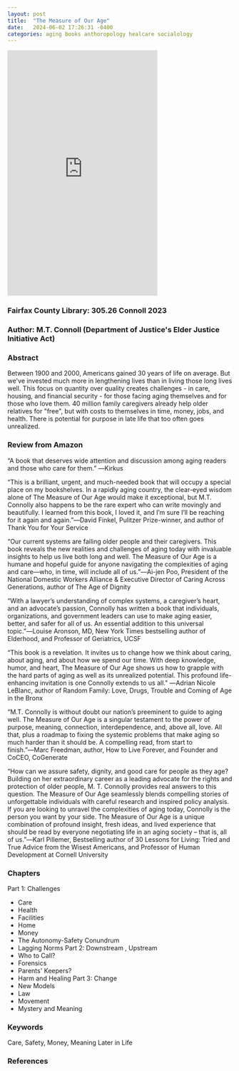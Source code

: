 ```yaml
---
layout: post
title:  "The Measure of Our Age"
date:   2024-06-02 17:26:31 -0400
categories: aging books anthoropology healcare socialology
---
```


<iframe type="text/html" sandbox="allow-scripts allow-same-origin allow-popups" width="336" height="550" frameborder="0" allowfullscreen style="max-width:100%" src="https://www.hachettebookgroup.com/wp-content/uploads/2024/01/9781541702745.jpg?resize=1321,2048"></iframe>

### Fairfax County Library: 305.26 Connoll 2023
### Author: M.T. Connoll (Department of Justice's Elder Justice Initiative Act)

### Abstract
Between 1900 and 2000, Americans gained 30 years of life on average. But we've invested much more in lengthening lives than in living those long lives well. This focus on quantity over quality creates challenges - in care, housing, and financial security - for those facing aging themselves and for those who love them.  40 million family caregivers already help older relatives for "free", but with costs to themselves in time, money, jobs, and health. There is potential for purpose in late life that too often goes unrealized.

### Review from Amazon
 “A book that deserves wide attention and discussion among aging readers and those who care for them.” ―Kirkus

“This is a brilliant, urgent, and much-needed book that will occupy a special place on my bookshelves. In a rapidly aging country, the clear-eyed wisdom alone of The Measure of Our Age would make it exceptional, but M.T. Connolly also happens to be the rare expert who can write movingly and beautifully. I learned from this book, I loved it, and I’m sure I’ll be reaching for it again and again.”―David Finkel, Pulitzer Prize-winner, and author of Thank You for Your Service

“Our current systems are failing older people and their caregivers. This book reveals the new realities and challenges of aging today with invaluable insights to help us live both long and well. The Measure of Our Age is a humane and hopeful guide for anyone navigating the complexities of aging and care—who, in time, will include all of us.”―Ai-jen Poo, President of the National Domestic Workers Alliance & Executive Director of Caring Across Generations, author of The Age of Dignity

“With a lawyer’s understanding of complex systems, a caregiver’s heart, and an advocate’s passion, Connolly has written a book that individuals, organizations, and government leaders can use to make aging easier, better, and safer for all of us. An essential addition to this universal topic.”―Louise Aronson, MD, New York Times bestselling author of Elderhood, and Professor of Geriatrics, UCSF

“This book is a revelation. It invites us to change how we think about caring, about aging, and about how we spend our time. With deep knowledge, humor, and heart, The Measure of Our Age shows us how to grapple with the hard parts of aging as well as its unrealized potential. This profound life-enhancing invitation is one Connolly extends to us all."  ―Adrian Nicole LeBlanc, author of Random Family: Love, Drugs, Trouble and Coming of Age in the Bronx

“M.T. Connolly is without doubt our nation’s preeminent to guide to aging well. The Measure of Our Age is a singular testament to the power of purpose, meaning, connection, interdependence, and, above all, love. All that, plus a roadmap to fixing the systemic problems that make aging so much harder than it should be. A compelling read, from start to finish.”―Marc Freedman, author, How to Live Forever, and Founder and CoCEO, CoGenerate

“How can we assure safety, dignity, and good care for people as they age? Building on her extraordinary career as a leading advocate for the rights and protection of older people, M. T. Connolly provides real answers to this question. The Measure of Our Age seamlessly blends compelling stories of unforgettable individuals with careful research and inspired policy analysis. If you are looking to unravel the complexities of aging today, Connolly is the person you want by your side. The Measure of Our Age is a unique combination of profound insight, fresh ideas, and lived experience that should be read by everyone negotiating life in an aging society – that is, all of us.”―Karl Pillemer, Bestselling author of 30 Lessons for Living: Tried and True Advice from the Wisest Americans, and Professor of Human Development at Cornell University 



### Chapters
Part 1: Challenges
* Care
* Health
* Facilities
* Home
* Money
* The Autonomy-Safety Conundrum
* Lagging Norms
Part 2: Downstream , Upstream
* Who to Call?
* Forensics
* Parents' Keepers?
* Harm and Healing
Part 3: Change
* New Models
* Law
* Movement
* Mystery and Meaning

### Keywords
Care, Safety, Money, Meaning Later in Life

### References


